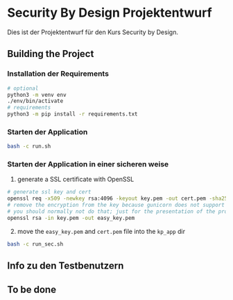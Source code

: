 # Security By Design Projektentwurf

Dies ist der Projektentwurf für den Kurs Security by Design.

## Building the Project

### Installation der Requirements

```bash
# optional
python3 -m venv env
./env/bin/activate
# requirements
python3 -m pip install -r requirements.txt
```

### Starten der Application

```bash
bash -c run.sh
```

### Starten der Application in einer sicheren weise

1. generate a SSL certificate with OpenSSL

```bash
# generate ssl key and cert
openssl req -x509 -newkey rsa:4096 -keyout key.pem -out cert.pem -sha256 -days 365
# remove the encryption from the key because gunicorn does not support that (yes that is unsecure
# you should normally not do that; just for the presentation of the project here)
openssl rsa -in key.pem -out easy_key.pem
```
2. move the `easy_key.pem` and `cert.pem` file into the `kp_app` dir

```bash
bash -c run_sec.sh
```

## Info zu den Testbenutzern

## To be done
